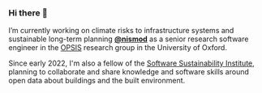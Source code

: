 ### Hi there 👋

I’m currently working on climate risks to infrastructure systems and sustainable long-term planning [**@nismod**](https://github.com/nismod) as a senior research software engineer in the [OPSIS](https://opsis.eci.ox.ac.uk/author/tom-russell/) research group in the University of Oxford.

Since early 2022, I'm also a fellow of the [Software Sustainability Institute](https://www.software.ac.uk/about/fellows/tom-russell), planning to collaborate and share knowledge and software skills around open data about buildings and the built environment.

